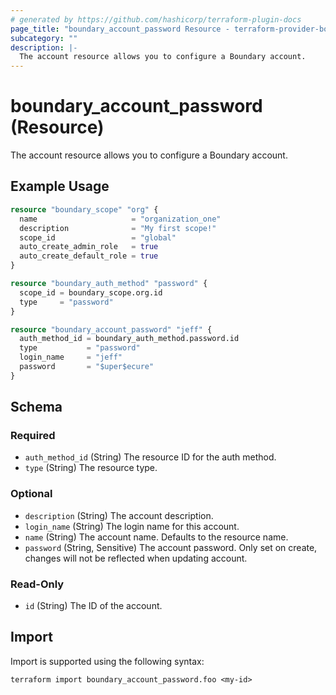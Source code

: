 ```yaml
---
# generated by https://github.com/hashicorp/terraform-plugin-docs
page_title: "boundary_account_password Resource - terraform-provider-boundary"
subcategory: ""
description: |-
  The account resource allows you to configure a Boundary account.
---
```


# boundary_account_password (Resource)

The account resource allows you to configure a Boundary account.

## Example Usage

```terraform
resource "boundary_scope" "org" {
  name                     = "organization_one"
  description              = "My first scope!"
  scope_id                 = "global"
  auto_create_admin_role   = true
  auto_create_default_role = true
}

resource "boundary_auth_method" "password" {
  scope_id = boundary_scope.org.id
  type     = "password"
}

resource "boundary_account_password" "jeff" {
  auth_method_id = boundary_auth_method.password.id
  type           = "password"
  login_name     = "jeff"
  password       = "$uper$ecure"
}
```

<!-- schema generated by tfplugindocs -->
## Schema

### Required

- `auth_method_id` (String) The resource ID for the auth method.
- `type` (String) The resource type.

### Optional

- `description` (String) The account description.
- `login_name` (String) The login name for this account.
- `name` (String) The account name. Defaults to the resource name.
- `password` (String, Sensitive) The account password. Only set on create, changes will not be reflected when updating account.

### Read-Only

- `id` (String) The ID of the account.

## Import

Import is supported using the following syntax:

```shell
terraform import boundary_account_password.foo <my-id>
```
